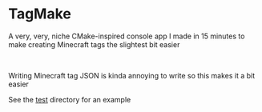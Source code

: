 # TagMake
A very, very, niche CMake-inspired console app I made in 15 minutes to make creating Minecraft tags the slightest bit easier

<br>

Writing Minecraft tag JSON is kinda annoying to write so this makes it a bit easier

See the [test](./test) directory for an example